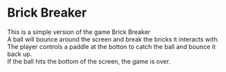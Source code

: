 # Brick Breaker

This is a simple version of the game Brick Breaker <br />
A ball will bounce around the screen and break the bricks it interacts with.<br />
The player controls a paddle at the botton to catch the ball and bounce it back up.<br />
If the ball hits the bottom of the screen, the game is over.<br />